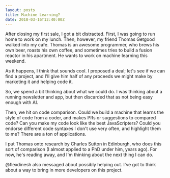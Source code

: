 ```yaml
---
layout: posts
title: Machine Learning?
date: 2018-03-16T12:40:00Z
---
```


After closing my first sale, I got a bit distracted. First, I was going to run home to work on my lunch. Then, however, my friend Thomas Getgood walked into my cafe. Thomas is an awesome programmer, who brews his own beer, roasts his own coffee, and sometimes tries to build a fusion reactor in his apartment. He wants to work on machine learning this weekend.

As it happens, I think that sounds cool. I proposed a deal; let's see if we can find a project, and I'll give him half of any proceeds we might make by marketing it and helping code it.

So, we spend a bit thinking about what we could do. I was thinking about a running newsletter and app, but then discarded that as not being easy enough with AI.

Then, we hit on code comparison. Could we build a machine that learns the style of code from a coder, and makes PRs or suggestions to compared code? Can you make my code look like the best JavaScripters? Could you endorse different code syntaxes I don't use very often, and highlight them to me? There are a ton of applications.

I put Thomas onto research by Charles Sutton in Edinburgh, who does this sort of comparison (I almost applied to a PhD under him, years ago). For now, he's reading away, and I'm thinking about the next thing I can do.

@flexdinesh also messaged about possibly helping out. I've got to think about a way to bring in more developers on this project.